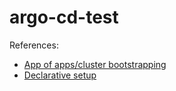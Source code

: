 # argo-cd-test

References:

- [App of apps/cluster bootstrapping](https://argoproj.github.io/argo-cd/operator-manual/cluster-bootstrapping/)
- [Declarative setup](https://argoproj.github.io/argo-cd/operator-manual/declarative-setup/#applications)
